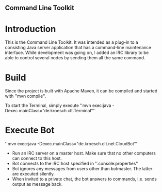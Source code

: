 ## Command Line Toolkit

# Introduction

This is the Command Line Toolkit. It was intended as a plug-in to a consisting Java server application that has a command-line maintenance interface. While development was going on, I added an IRC library to be able to control several nodes by sending them all the same command.

# Build

Since the project is built with Apache Maven, it can be compiled and started with ''mvn compile''.

To start the Terminal, simply execute 
''mvn exec:java -Dexec.mainClass="de.kroesch.clt.Terminal"''

# Execute Bot 

''mvn exec:java -Dexec.mainClass="de.kroesch.clt.net.CloudBot"''

  * Run an IRC server on a master host. Make sure that no other computers can connect to this host.
  * Bot connects to the IRC host specified in ''.console.properties''
  * Bot ignores any messages from users other than botmaster. The latter are executed silently.
  * When invited to a private chat, the bot answers to commands, i.e. sends output as message back.

